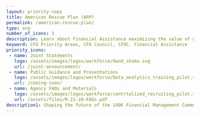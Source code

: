 ```yaml
---
layout: priority-copy
title: American Rescue Plan (ARP)
permalink: /american-rescue-plan/
type: arp
number_of_icons: 3
description: Learn about Financial Assistance maximizing the value of grant funding.
keyword: CFO Priority Areas, CFO Council, CFOC, Financial Assistance
priority_icons: 
 - name: Joint Statements
   logo: /assets/images/logos/workforce/Hand_shake.svg
   url: /joint-announcement/
 - name: Public Guidance and Presentations
   logo: /assets/images/logos/workforce/Data_analytics_training_pilot.svg
   url: /coming-soon/
 - name: Agency FAQs and Materials
   logo: /assets/images/logos/workforce/centrtalized_recruiting_pilot.svg
   url: /assets/files/M-21-20-FAQs.pdf
description1: Shaping the future of the 140K Financial Management Community  workforce
---
```




